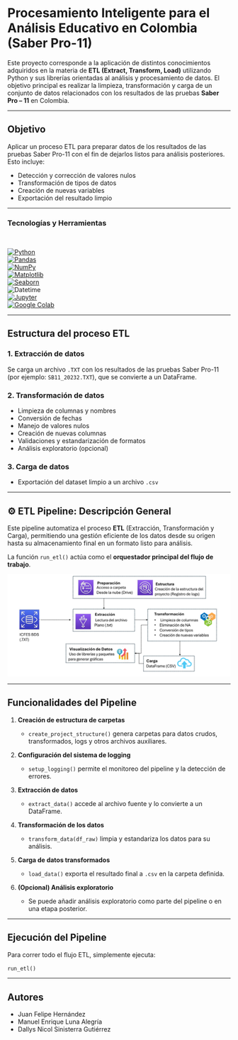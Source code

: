 # Procesamiento Inteligente para el Análisis Educativo en Colombia (Saber Pro-11)

Este proyecto corresponde a la aplicación de distintos conocimientos adquiridos en la materia de **ETL (Extract, Transform, Load)** utilizando Python y sus librerías orientadas al análisis y procesamiento de datos. El objetivo principal es realizar la limpieza, transformación y carga de un conjunto de datos relacionados con los resultados de las pruebas **Saber Pro – 11** en Colombia.

---

## Objetivo

Aplicar un proceso ETL para preparar datos de los resultados de las pruebas Saber Pro-11 con el fin de dejarlos listos para análisis posteriores. Esto incluye:

- Detección y corrección de valores nulos  
- Transformación de tipos de datos  
- Creación de nuevas variables  
- Exportación del resultado limpio

---

### Tecnologías y Herramientas

<br />

[![Python](https://img.shields.io/badge/Python-black?style=for-the-badge&logo=python)](https://www.python.org/)  
[![Pandas](https://img.shields.io/badge/Pandas-purple?style=for-the-badge&logo=pandas)](https://pandas.pydata.org/)  
[![NumPy](https://img.shields.io/badge/NumPy-013243?style=for-the-badge&logo=numpy)](https://numpy.org/)  
[![Matplotlib](https://img.shields.io/badge/Matplotlib-11557c?style=for-the-badge&logo=matplotlib)](https://matplotlib.org/)  
[![Seaborn](https://img.shields.io/badge/Seaborn-7cb9e8?style=for-the-badge&logo=seaborn)](https://seaborn.pydata.org/)  
![Datetime](https://img.shields.io/badge/Datetime-333333?style=for-the-badge)  
[![Jupyter](https://img.shields.io/badge/Jupyter-F37626?style=for-the-badge&logo=jupyter)](https://jupyter.org/)  
[![Google Colab](https://img.shields.io/badge/Google%20Colab-F9AB00?style=for-the-badge&logo=googlecolab)](https://colab.research.google.com/)

---

## Estructura del proceso ETL

### 1. **Extracción de datos**
Se carga un archivo `.TXT` con los resultados de las pruebas Saber Pro-11 (por ejemplo: `SB11_20232.TXT`), que se convierte a un DataFrame.

### 2. **Transformación de datos**
- Limpieza de columnas y nombres  
- Conversión de fechas  
- Manejo de valores nulos  
- Creación de nuevas columnas  
- Validaciones y estandarización de formatos  
- Análisis exploratorio (opcional)

### 3. **Carga de datos**
- Exportación del dataset limpio a un archivo `.csv`

---

## ⚙️ ETL Pipeline: Descripción General

Este pipeline automatiza el proceso **ETL** (Extracción, Transformación y Carga), permitiendo una gestión eficiente de los datos desde su origen hasta su almacenamiento final en un formato listo para análisis.

La función `run_etl()` actúa como el **orquestador principal del flujo de trabajo**.

![Flujo del Proceso ETL](flujoETL.png)

---

## Funcionalidades del Pipeline

1. **Creación de estructura de carpetas**  
   - `create_project_structure()` genera carpetas para datos crudos, transformados, logs y otros archivos auxiliares.

2. **Configuración del sistema de logging**  
   - `setup_logging()` permite el monitoreo del pipeline y la detección de errores.

3. **Extracción de datos**  
   - `extract_data()` accede al archivo fuente y lo convierte a un DataFrame.

4. **Transformación de los datos**  
   - `transform_data(df_raw)` limpia y estandariza los datos para su análisis.

5. **Carga de datos transformados**  
   - `load_data()` exporta el resultado final a `.csv` en la carpeta definida.

6. **(Opcional) Análisis exploratorio**  
   - Se puede añadir análisis exploratorio como parte del pipeline o en una etapa posterior.

---

## Ejecución del Pipeline

Para correr todo el flujo ETL, simplemente ejecuta:

```python
run_etl()
```

---

## Autores

- Juan Felipe Hernández  
- Manuel Enrique Luna Alegría  
- Dallys Nicol Sinisterra Gutiérrez

